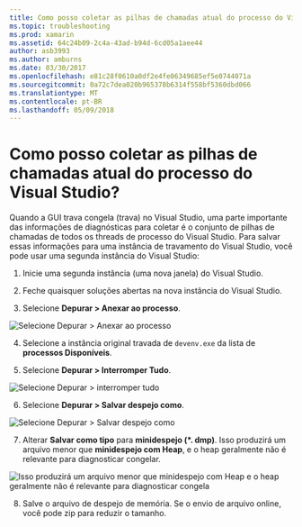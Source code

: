 ```yaml
---
title: Como posso coletar as pilhas de chamadas atual do processo do Visual Studio?
ms.topic: troubleshooting
ms.prod: xamarin
ms.assetid: 64c24b09-2c4a-43ad-b94d-6cd05a1aee44
author: asb3993
ms.author: amburns
ms.date: 03/30/2017
ms.openlocfilehash: e81c28f0610a0df2e4fe06349685ef5e0744071a
ms.sourcegitcommit: 0a72c7dea020b965378b6314f558bf5360dbd066
ms.translationtype: MT
ms.contentlocale: pt-BR
ms.lasthandoff: 05/09/2018
---
```

# <a name="how-do-i-collect-the-current-call-stacks-of-the-visual-studio-process"></a>Como posso coletar as pilhas de chamadas atual do processo do Visual Studio?

Quando a GUI trava congela (trava) no Visual Studio, uma parte importante das informações de diagnósticas para coletar é o conjunto de pilhas de chamadas de todos os threads de processo do Visual Studio. Para salvar essas informações para uma instância de travamento do Visual Studio, você pode usar uma segunda instância do Visual Studio:

1. Inicie uma segunda instância (uma nova janela) do Visual Studio.

2. Feche quaisquer soluções abertas na nova instância do Visual Studio.

3. Selecione **Depurar > Anexar ao processo**.

  ![](vs-callstack-images/image1.png "Selecione Depurar > Anexar ao processo")

4. Selecione a instância original travada de `devenv.exe` da lista de **processos Disponíveis**.

5. Selecione **Depurar > Interromper Tudo**.

  ![](vs-callstack-images/image2.png "Selecione Depurar > interromper tudo")

6. Selecione **Depurar > Salvar despejo como**.

  ![](vs-callstack-images/image3.png "Selecione Depurar > Salvar despejo como")

7. Alterar **Salvar como tipo** para **minidespejo (\*. dmp)**. Isso produzirá um arquivo menor que **minidespejo com Heap**, e o heap geralmente não é relevante para diagnosticar congelar.

  ![](vs-callstack-images/image4.png "Isso produzirá um arquivo menor que minidespejo com Heap e o heap geralmente não é relevante para diagnosticar congela")

8. Salve o arquivo de despejo de memória. Se o envio de arquivo online, você pode zip para reduzir o tamanho.
